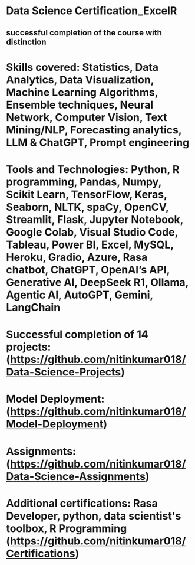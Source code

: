 # Data Science Certification_ExcelR  
## successful completion of the course with distinction
# Skills covered: Statistics, Data Analytics, Data Visualization, Machine Learning Algorithms, Ensemble techniques, Neural Network, Computer Vision, Text Mining/NLP, Forecasting analytics, LLM & ChatGPT, Prompt engineering
# Tools and Technologies: Python, R programming, Pandas, Numpy, Scikit Learn, TensorFlow, Keras, Seaborn, NLTK, spaCy, OpenCV, Streamlit, Flask, Jupyter Notebook, Google Colab, Visual Studio Code, Tableau, Power BI, Excel, MySQL, Heroku, Gradio, Azure, Rasa chatbot, ChatGPT, OpenAI’s API, Generative AI, DeepSeek R1, Ollama, Agentic AI, AutoGPT, Gemini, LangChain
# Successful completion of 14 projects: (https://github.com/nitinkumar018/Data-Science-Projects)
# Model Deployment: (https://github.com/nitinkumar018/Model-Deployment)
# Assignments: (https://github.com/nitinkumar018/Data-Science-Assignments)

# Additional certifications: Rasa Developer, python, data scientist's toolbox, R Programming (https://github.com/nitinkumar018/Certifications)
